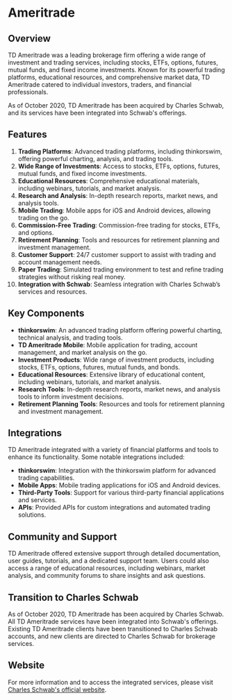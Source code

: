 ﻿# Ameritrade

## Overview
TD Ameritrade was a leading brokerage firm offering a wide range of investment and trading services, including stocks, ETFs, options, futures, mutual funds, and fixed income investments. Known for its powerful trading platforms, educational resources, and comprehensive market data, TD Ameritrade catered to individual investors, traders, and financial professionals.

As of October 2020, TD Ameritrade has been acquired by Charles Schwab, and its services have been integrated into Schwab's offerings.

## Features
1. **Trading Platforms**: Advanced trading platforms, including thinkorswim, offering powerful charting, analysis, and trading tools.
2. **Wide Range of Investments**: Access to stocks, ETFs, options, futures, mutual funds, and fixed income investments.
3. **Educational Resources**: Comprehensive educational materials, including webinars, tutorials, and market analysis.
4. **Research and Analysis**: In-depth research reports, market news, and analysis tools.
5. **Mobile Trading**: Mobile apps for iOS and Android devices, allowing trading on the go.
6. **Commission-Free Trading**: Commission-free trading for stocks, ETFs, and options.
7. **Retirement Planning**: Tools and resources for retirement planning and investment management.
8. **Customer Support**: 24/7 customer support to assist with trading and account management needs.
9. **Paper Trading**: Simulated trading environment to test and refine trading strategies without risking real money.
10. **Integration with Schwab**: Seamless integration with Charles Schwab’s services and resources.

## Key Components
- **thinkorswim**: An advanced trading platform offering powerful charting, technical analysis, and trading tools.
- **TD Ameritrade Mobile**: Mobile application for trading, account management, and market analysis on the go.
- **Investment Products**: Wide range of investment products, including stocks, ETFs, options, futures, mutual funds, and bonds.
- **Educational Resources**: Extensive library of educational content, including webinars, tutorials, and market analysis.
- **Research Tools**: In-depth research reports, market news, and analysis tools to inform investment decisions.
- **Retirement Planning Tools**: Resources and tools for retirement planning and investment management.

## Integrations
TD Ameritrade integrated with a variety of financial platforms and tools to enhance its functionality. Some notable integrations included:

- **thinkorswim**: Integration with the thinkorswim platform for advanced trading capabilities.
- **Mobile Apps**: Mobile trading applications for iOS and Android devices.
- **Third-Party Tools**: Support for various third-party financial applications and services.
- **APIs**: Provided APIs for custom integrations and automated trading solutions.

## Community and Support
TD Ameritrade offered extensive support through detailed documentation, user guides, tutorials, and a dedicated support team. Users could also access a range of educational resources, including webinars, market analysis, and community forums to share insights and ask questions.

## Transition to Charles Schwab
As of October 2020, TD Ameritrade has been acquired by Charles Schwab. All TD Ameritrade services have been integrated into Schwab's offerings. Existing TD Ameritrade clients have been transitioned to Charles Schwab accounts, and new clients are directed to Charles Schwab for brokerage services.

## Website
For more information and to access the integrated services, please visit [Charles Schwab's official website](https://www.schwab.com).
